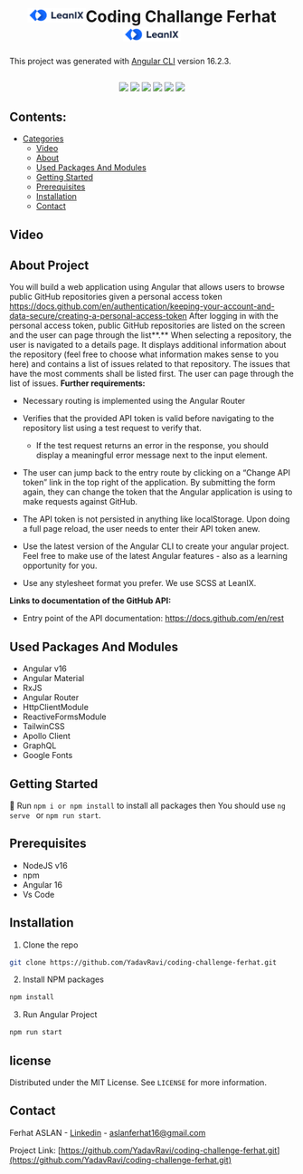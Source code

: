 <h1 align="center"><img src="./src/assets/leanix-logo.png" alt="" width="auto" height="25" />Coding Challange Ferhat<img src="./src/assets/leanix-logo.png" alt="" width="auto" height="25" /></h1>


This project was generated with [Angular CLI](https://github.com/angular/angular-cli) version 16.2.3.
##
<div align="center">
<img src="https://img.shields.io/badge/Made_with-TypeScript-blue?logo=typescript&logoColor=white">
<img src="https://img.shields.io/badge/Angular-v16.2.3-black?logo=angular&logoColor=red&labelColor=white">
<img src="https://img.shields.io/badge/RxJS-v7.8.0-black?logo=reactivex&logoColor=red&labelColor=white">
<img src="https://img.shields.io/badge/GraphQL-v16-%23E10098?logo=graphql&logoColor=%23E10098&labelColor=white">
<img src="https://img.shields.io/badge/last%20commit-this%20month-orange?logo=github&logoColor=black&labelColor=white">
<img src="https://img.shields.io/badge/NodeJS-v16.20.2-blue?logo=nodedotjs&labelColor=white">
</div>

##
## Contents:
 - [Categories](#categories)
      - [Video](#video)
      - [About](#about-project)
      - [Used Packages And Modules](#used-packages-and-modules)
      - [Getting Started](#getting-started)
      - [Prerequisites](#prerequisites)
      - [Installation](#installation)
      - [Contact](#contact)

## Video




## About Project
You will build a web application using Angular that allows users to browse public GitHub repositories given a personal access token https://docs.github.com/en/authentication/keeping-your-account-and-data-secure/creating-a-personal-access-token After logging in with the personal access token, public GitHub repositories are listed on the screen and the user can page through the list**.** When selecting a repository, the user is navigated to a details page. It displays additional information about the repository (feel free to choose what information makes sense to you here) and contains a list of issues related to that repository. The issues that have the most comments shall be listed first. The user can page through the list of issues.
**Further requirements:**

 

- Necessary routing is implemented using the Angular Router

   

- Verifies that the provided API token is valid before navigating to the repository list using a test request to verify that.

   

    - If the test request returns an error in the response, you should display a meaningful error message next to the input element.

       

- The user can jump back to the entry route by clicking on a “Change API token” link in the top right of the application. By submitting the form again, they can change the token that the Angular application is using to make requests against GitHub.

   

- The API token is not persisted in anything like localStorage. Upon doing a full page reload, the user needs to enter their API token anew.

   

- Use the latest version of the Angular CLI to create your angular project. Feel free to make use of the latest Angular features - also as a learning opportunity for you.

   

- Use any stylesheet format you prefer. We use SCSS at LeanIX.

   

 

**Links to documentation of the GitHub API:**

 

- Entry point of the API documentation: https://docs.github.com/en/rest


## Used Packages And Modules

- Angular v16
- Angular Material
- RxJS
- Angular Router
- HttpClientModule
- ReactiveFormsModule
- TailwinCSS
- Apollo Client
- GraphQL
- Google Fonts

## Getting Started

:rocket: Run `npm i or npm install` to install all packages then You should use `ng serve ` or `npm run start`.



## Prerequisites
- NodeJS v16
- npm
- Angular 16
- Vs Code

## Installation
1. Clone the repo
```sh
git clone https://github.com/YadavRavi/coding-challenge-ferhat.git
```
2. Install NPM packages
```sh
npm install
```
3. Run Angular Project
```sh
npm run start
```

## license

Distributed under the MIT License. See `LICENSE` for more information.

## Contact

Ferhat ASLAN - [Linkedin](https://linkedin.com/in/aslanferhat) - aslanferhat16@gmail.com

Project Link: [https://github.com/YadavRavi/coding-challenge-ferhat.git](https://github.com/YadavRavi/coding-challenge-ferhat.git)

[linkedin-url]: https://linkedin.com/in/aslanferhat
